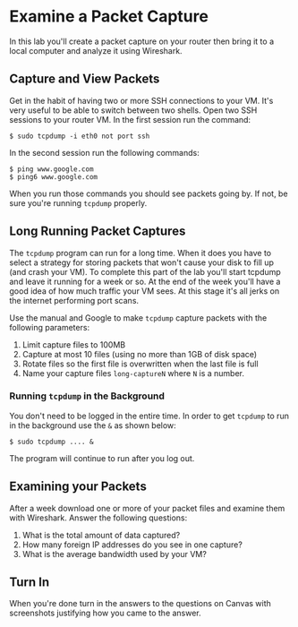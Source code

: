 # Examine a Packet Capture 

In this lab you'll create a packet capture on your router then bring it to a local computer and analyze it using Wireshark.

## Capture and View Packets 

Get in the habit of having two or more SSH connections to your VM. It's very useful to be able to switch between two shells. Open two SSH sessions to your router VM. In the first session run the command:

```
$ sudo tcpdump -i eth0 not port ssh
```

In the second session run the following commands:

```
$ ping www.google.com
$ ping6 www.google.com
```

When you run those commands you should see packets going by. If not, be sure you're running `tcpdump` properly. 

## Long Running Packet Captures 

The `tcpdump` program can run for a long time. When it does you have to select a strategy for storing packets that won't cause your disk to fill up (and crash your VM). To complete this part of the lab you'll start tcpdump and leave it running for a week or so. At the end of the week you'll have a good idea of how much traffic your VM sees. At this stage it's all jerks on the internet performing port scans. 

Use the manual and Google to make `tcpdump` capture packets with the following parameters:

1. Limit capture files to 100MB
1. Capture at most 10 files (using no more than 1GB of disk space)
1. Rotate files so the first file is overwritten when the last file is full
1. Name your capture files `long-captureN` where `N` is a number. 

### Running `tcpdump` in the Background 

You don't need to be logged in the entire time. In order to get `tcpdump` to run in the background use the `&` as shown below: 

```
$ sudo tcpdump .... &
```

The program will continue to run after you log out. 

## Examining your Packets

After a week download one or more of your packet files and examine them with Wireshark. Answer the following questions: 

1. What is the total amount of data captured?
1. How many foreign IP addresses do you see in one capture? 
1. What is the average bandwidth used by your VM? 

## Turn In 

When you're done turn in the answers to the questions on Canvas with screenshots justifying how you came to the answer.
